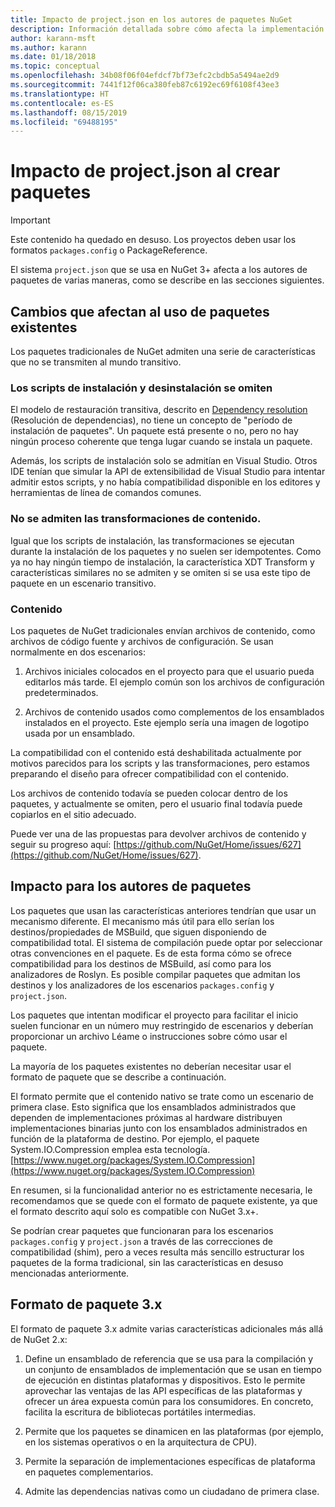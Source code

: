 ```yaml
---
title: Impacto de project.json en los autores de paquetes NuGet
description: Información detallada sobre cómo afecta la implementación de project.json en NuGet 3.x a los autores de paquetes, como las características, el contenido y el formato de paquetes no admitidos.
author: karann-msft
ms.author: karann
ms.date: 01/18/2018
ms.topic: conceptual
ms.openlocfilehash: 34b08f06f04efdcf7bf73efc2cbdb5a5494ae2d9
ms.sourcegitcommit: 7441f12f06ca380feb87c6192ec69f6108f43ee3
ms.translationtype: HT
ms.contentlocale: es-ES
ms.lasthandoff: 08/15/2019
ms.locfileid: "69488195"
---
```

# <a name="impact-of-projectjson-when-creating-packages"></a>Impacto de project.json al crear paquetes

> [!Important]
> Este contenido ha quedado en desuso. Los proyectos deben usar los formatos `packages.config` o PackageReference.

El sistema `project.json` que se usa en NuGet 3+ afecta a los autores de paquetes de varias maneras, como se describe en las secciones siguientes.

## <a name="changes-affecting-existing-packages-usage"></a>Cambios que afectan al uso de paquetes existentes

Los paquetes tradicionales de NuGet admiten una serie de características que no se transmiten al mundo transitivo.

### <a name="install-and-uninstall-scripts-are-ignored"></a>Los scripts de instalación y desinstalación se omiten

El modelo de restauración transitiva, descrito en [Dependency resolution](../concepts/dependency-resolution.md#dependency-resolution-with-packagereference) (Resolución de dependencias), no tiene un concepto de "período de instalación de paquetes". Un paquete está presente o no, pero no hay ningún proceso coherente que tenga lugar cuando se instala un paquete.

Además, los scripts de instalación solo se admitían en Visual Studio. Otros IDE tenían que simular la API de extensibilidad de Visual Studio para intentar admitir estos scripts, y no había compatibilidad disponible en los editores y herramientas de línea de comandos comunes.

### <a name="content-transforms-are-not-supported"></a>No se admiten las transformaciones de contenido.

Igual que los scripts de instalación, las transformaciones se ejecutan durante la instalación de los paquetes y no suelen ser idempotentes. Como ya no hay ningún tiempo de instalación, la característica XDT Transform y características similares no se admiten y se omiten si se usa este tipo de paquete en un escenario transitivo.

### <a name="content"></a>Contenido

Los paquetes de NuGet tradicionales envían archivos de contenido, como archivos de código fuente y archivos de configuración. Se usan normalmente en dos escenarios:

1. Archivos iniciales colocados en el proyecto para que el usuario pueda editarlos más tarde. El ejemplo común son los archivos de configuración predeterminados.

1. Archivos de contenido usados como complementos de los ensamblados instalados en el proyecto. Este ejemplo sería una imagen de logotipo usada por un ensamblado.

La compatibilidad con el contenido está deshabilitada actualmente por motivos parecidos para los scripts y las transformaciones, pero estamos preparando el diseño para ofrecer compatibilidad con el contenido.

Los archivos de contenido todavía se pueden colocar dentro de los paquetes, y actualmente se omiten, pero el usuario final todavía puede copiarlos en el sitio adecuado.

Puede ver una de las propuestas para devolver archivos de contenido y seguir su progreso aquí: [https://github.com/NuGet/Home/issues/627](https://github.com/NuGet/Home/issues/627).

## <a name="impact-for-package-authors"></a>Impacto para los autores de paquetes

Los paquetes que usan las características anteriores tendrían que usar un mecanismo diferente. El mecanismo más útil para ello serían los destinos/propiedades de MSBuild, que siguen disponiendo de compatibilidad total. El sistema de compilación puede optar por seleccionar otras convenciones en el paquete. Es de esta forma cómo se ofrece compatibilidad para los destinos de MSBuild, así como para los analizadores de Roslyn. Es posible compilar paquetes que admitan los destinos y los analizadores de los escenarios `packages.config` y `project.json`.

Los paquetes que intentan modificar el proyecto para facilitar el inicio suelen funcionar en un número muy restringido de escenarios y deberían proporcionar un archivo Léame o instrucciones sobre cómo usar el paquete.

La mayoría de los paquetes existentes no deberían necesitar usar el formato de paquete que se describe a continuación.

El formato permite que el contenido nativo se trate como un escenario de primera clase. Esto significa que los ensamblados administrados que dependen de implementaciones próximas al hardware distribuyen implementaciones binarias junto con los ensamblados administrados en función de la plataforma de destino. Por ejemplo, el paquete System.IO.Compression emplea esta tecnología. [https://www.nuget.org/packages/System.IO.Compression](https://www.nuget.org/packages/System.IO.Compression)

En resumen, si la funcionalidad anterior no es estrictamente necesaria, le recomendamos que se quede con el formato de paquete existente, ya que el formato descrito aquí solo es compatible con NuGet 3.x+.

Se podrían crear paquetes que funcionaran para los escenarios `packages.config` y `project.json` a través de las correcciones de compatibilidad (shim), pero a veces resulta más sencillo estructurar los paquetes de la forma tradicional, sin las características en desuso mencionadas anteriormente.

## <a name="3x-package-format"></a>Formato de paquete 3.x

El formato de paquete 3.x admite varias características adicionales más allá de NuGet 2.x:

1. Define un ensamblado de referencia que se usa para la compilación y un conjunto de ensamblados de implementación que se usan en tiempo de ejecución en distintas plataformas y dispositivos. Esto le permite aprovechar las ventajas de las API específicas de las plataformas y ofrecer un área expuesta común para los consumidores. En concreto, facilita la escritura de bibliotecas portátiles intermedias.

1. Permite que los paquetes se dinamicen en las plataformas (por ejemplo, en los sistemas operativos o en la arquitectura de CPU).

1. Permite la separación de implementaciones específicas de plataforma en paquetes complementarios.

1. Admite las dependencias nativas como un ciudadano de primera clase.
